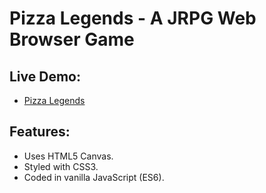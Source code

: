# Pizza Legends - A JRPG Web Browser Game

## Live Demo:

- [Pizza Legends](https://pizza-legends-ajfm88.netlify.app/)

## Features:

- Uses HTML5 Canvas.
- Styled with CSS3.
- Coded in vanilla JavaScript (ES6).
